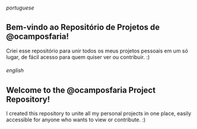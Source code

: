###### portuguese
## Bem-vindo ao Repositório de Projetos de @ocamposfaria!

Criei esse repositório para unir todos os meus projetos pessoais em um só lugar, de fácil acesso para quem quiser ver ou contribuir. :)


###### english
## Welcome to the @ocamposfaria Project Repository!

I created this repository to unite all my personal projects in one place, easily accessible for anyone who wants to view or contribute. :)
